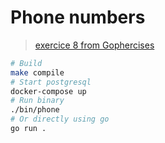 # Phone numbers

> [exercice 8 from Gophercises](https://gophercises.com/exercises/phone)

```bash
# Build
make compile
# Start postgresql
docker-compose up
# Run binary
./bin/phone 
# Or directly using go
go run . 
```
